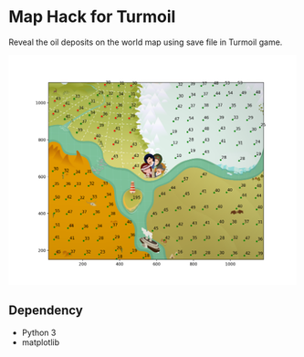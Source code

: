 # Map Hack for Turmoil

Reveal the oil deposits on the world map using save file in Turmoil game.

![](result.png)

## Dependency

- Python 3
- matplotlib
